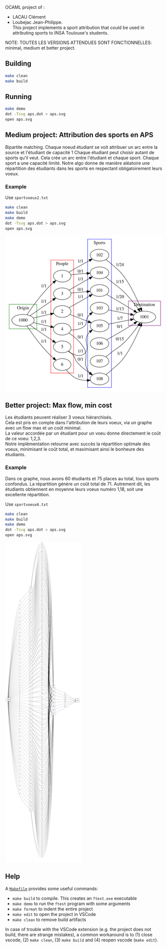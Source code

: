 OCAML project of :  
- LACAU Clément  
- Loubejac Jean-Philippe.  
This project implements a sport attribution that could be used in attributing sports to INSA Toulouse's students.

NOTE: TOUTES LES VERSIONS ATTENDUES SONT FONCTIONNELLES: minimal, medium et better project.  

## Building
```bash
make clean
make build
```
## Running
```bash
make demo
dot -Tsvg aps.dot > aps.svg
open aps.svg
```
## Medium project: Attribution des sports en APS
Bipartite matching.
Chaque noeud étudiant se voit attribuer un arc entre la source et l'étudiant de capacité 1
Chaque étudiant peut choisir autant de sports qu'il veut. Cela crée un arc entre l'étudiant et chaque sport.
Chaque sport a une capacité limité. Notre algo donne de manière aléatoire une répartition des étudiants dans les sports
en respectant obligatoirement leurs voeux.

### Example
Use `sportvoeux2.txt`
```bash
make clean
make build
make demo
dot -Tsvg aps.dot > aps.svg
open aps.svg
```
![Exemple](resources/sportvoeux2.svg)


## Better project: Max flow, min cost
Les étudiants peuvent réaliser 3 voeux hiérarchisés.  
Cela est pris en compte dans l'attribution de leurs voeux, via un graphe avec un flow max et un coût minimal.  
La valeur accordée par un étudiant pour un voeu donne directement le coût de ce voeu: 1,2,3.  
Notre implémentation retourne avec succès la répartition optimale des voeux, minimisant le coût total, et
maximisant ainsi le bonheure des étudiants.  

### Example
Dans ce graphe, nous avons 60 étudiants et 75 places au total, tous sports confondus.
La répartition génère un coût total de 71. 
Autrement dit, les étudiants obtiennent en moyenne leurs voeux numéro 1,18, soit une excellente répartition. 

Use `sportvoeux6.txt`
```bash
make clean
make build
make demo
dot -Tsvg aps.dot > aps.svg
open aps.svg
```
![Exemple](resources/sportvoeux6.svg)

## Help
A [`Makefile`](Makefile) provides some useful commands:

 - `make build` to compile. This creates an `ftest.exe` executable
 - `make demo` to run the `ftest` program with some arguments
 - `make format` to indent the entire project
 - `make edit` to open the project in VSCode
 - `make clean` to remove build artifacts

In case of trouble with the VSCode extension (e.g. the project does not build, there are strange mistakes), a common workaround is to (1) close vscode, (2) `make clean`, (3) `make build` and (4) reopen vscode (`make edit`).


